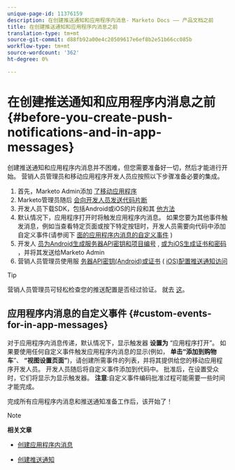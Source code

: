```yaml
---
unique-page-id: 11376159
description: 在创建推送通知和应用程序内消息- Marketo Docs —— 产品文档之前
title: 在创建推送通知和应用程序内消息之前
translation-type: tm+mt
source-git-commit: d88fb92a00e4c20509617e6ef8b2e51b66cc085b
workflow-type: tm+mt
source-wordcount: '362'
ht-degree: 0%

---
```



# 在创建推送通知和应用程序内消息之前 {#before-you-create-push-notifications-and-in-app-messages}

创建推送通知和应用程序内消息并不困难，但您需要准备好一切，然后才能进行开始。 营销人员管理员和移动应用程序开发人员应按照以下步骤准备必要的集成。

1. 首先，Marketo Admin添加 [了移动应用程序](add-a-mobile-app.md)
1. Marketo管理员随后 [会向开发人员发送代码片断](send-sdk-code-to-a-developer.md)
1. 开发人员下载SDK，包括Android或iOS的片段和其 [他方](http://developers.marketo.com/documentation/mobile/installation-instructions-on-android/)[法](http://developers.marketo.com/documentation/mobile/installation-instructions-on-ios/)
1. 默认情况下，应用程序打开时将触发应用程序内消息。 如果您要为其他事件触发消息，例如当查看特定页面或按下特定按钮时，开发人员需要向代码中添加自定义事件(请参阅下 [面的应用程序内消息的自定义事件](#CustomEvents) )
1. 开发人 [员为Android生成服务器API密钥和项目编号](http://developers.marketo.com/documentation/mobile/enabling-push-notifications-on-android/) , [或为iOS生成证书和密码](http://developers.marketo.com/documentation/mobile/enabling-push-notifications-on-ios/) ，并将其发送给Marketo Admin
1. 营销人员管理员使用服 [务器API密钥(Android)或证书](configure-mobile-app-android-push-access.md) ( [iOS)配置推送通知访问](configure-mobile-app-ios-push-access.md)

>[!TIP]
>
>营销人员管理员可轻松检查您的推送配置是否经过验证。 就去 [这](verify-push-configuration.md)。

## 应用程序内消息的自定义事件 {#custom-events-for-in-app-messages}

对于应用程序内消息传递，默认情况下，显示触发器 **设置为** “应用程序打开”。 如果要使用任何自定义事件触发应用程序内消息的显示(例如， **单击“添加到购物车**”、 **“视图设置页面”**)，请创建所需事件的列表，并将其提供给您的移动应用程序开发人员。 开发人员随后将自定义事件添加到代码中。 批准后，在设置受众时，它们将显示为显示触发器。 **注意**:自定义事件编码批准过程可能需要一些时间才能完成。

完成所有应用程序内消息和推送通知准备工作后，该开始了！

>[!NOTE]
>
>**相关文章**
>
>* [创建应用程序内消息](http://docs.marketo.com/display/docs/create+an+in-app+message)
   >
   >
* [创建推送通知](../../../product-docs/mobile-marketing/push-notifications/create-a-push-notification.md)

>



